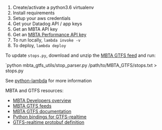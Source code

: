 1. Create/activate a python3.6 virtualenv
1. Install requirements
1. Setup your aws credentials
1. Get your Datadog API / app keys
1. Get an MBTA API key
1. Get an [MBTA Performance API key](https://www.mbta.com/developers/mbta-performance)
1. To run locally, `lambda invoke -v`
1. To deploy, `lambda deploy`

To update `stops.py`, download and unzip the [MBTA GTFS feed](https://cdn.mbta.com/MBTA_GTFS.zip) and run:

`python mbta_gtfs_utils/stop_parser.py /path/to/MBTA_GTFS/stops.txt > stops.py

See [python-lambda](https://github.com/nficano/python-lambda) for more information

MBTA and GTFS resources:

* [MBTA Developers overview](https://www.mbta.com/developers)
* [MBTA GTFS feeds](https://www.mbta.com/developers/gtfs-realtime)
* [MBTA GTFS documentation](https://github.com/mbta/gtfs-documentation/)
* [Python bindings for GTFS-realtime](https://github.com/google/gtfs-realtime-bindings)
* [GTFS-realtime protobuf definition](https://developers.google.com/transit/gtfs-realtime/gtfs-realtime-proto)
